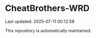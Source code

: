 # CheatBrothers-WRD

Last updated: 2025-07-11 00:12:58

This repository is automatically maintained.
